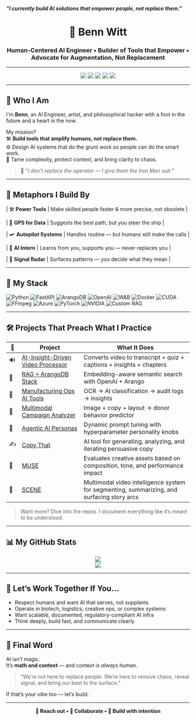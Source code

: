 ***“I currently build AI solutions that empower people, not replace them.”***
<h1 align="center">🤖 Benn Witt</h1>
<h3 align="center">Human-Centered AI Engineer • Builder of Tools that Empower • Advocate for Augmentation, Not Replacement</h3>

---

<p align="center">
  <img src="https://img.shields.io/badge/AI%20Engineer-Human%20First-blue?style=for-the-badge&logo=OpenAI&logoColor=white"/>
  <img src="https://img.shields.io/badge/Tech%20Dev-Pragmatic%20Idealist-9cf?style=for-the-badge&logo=python&logoColor=white"/>
  <img src="https://img.shields.io/badge/Mountain%20Biker-Trail%20Seeker-green?style=for-the-badge&logo=mountain&logoColor=white"/>
  <img src="https://img.shields.io/badge/Ironman-Tri%20Endurance%20Machine-red?style=for-the-badge&logo=medal&logoColor=white"/>
  <img src="https://img.shields.io/badge/Skateboarder-Creative%20Momentum-black?style=for-the-badge&logo=skateboarding&logoColor=white"/>
</p>

---

## 🚀 Who I Am

I'm **Benn**, an AI Engineer, artist, and philosophical hacker with a foot in the future and a heart in the now.

My mission?  
🛠️ **Build tools that amplify humans, not replace them.**  
⚙️ Design AI systems that do the grunt work so people can do the smart work.  
🎯 Tame complexity, protect context, and bring clarity to chaos.

> 🧘 *“I don’t replace the operator — I give them the Iron Man suit.”*

---

## 🧠 Metaphors I Build By

| 🛠️ **Power Tools**      | Make skilled people faster & more precise, not obsolete |

| 🧭 **GPS for Data**     | Suggests the best path, but *you* steer the ship        |

| 🛩️ **Autopilot Systems** | Handles routine — but humans still make the calls       |

| 🤖 **AI Intern**         | Learns from you, supports you — never replaces you       |

| 🧲 **Signal Radar**      | Surfaces patterns — you decide what they mean           |

---

## 🧰 My Stack

![Python](https://img.shields.io/badge/-Python-333333?style=flat&logo=python)
![FastAPI](https://img.shields.io/badge/-FastAPI-333333?style=flat&logo=fastapi)
![ArangoDB](https://img.shields.io/badge/-ArangoDB-333333?style=flat&logo=arangodb)
![OpenAI](https://img.shields.io/badge/-OpenAI-333333?style=flat&logo=openai)
![W&B](https://img.shields.io/badge/-Weights%20&%20Biases-333333?style=flat&logo=weightsandbiases)
![Docker](https://img.shields.io/badge/-Docker-333333?style=flat&logo=docker)
![CUDA](https://img.shields.io/badge/-CUDA-333333?style=flat&logo=nvidia)
![FFmpeg](https://img.shields.io/badge/-FFmpeg-333333?style=flat&logo=ffmpeg)
![Azure](https://img.shields.io/badge/-Azure-333333?style=flat&logo=microsoftazure)
![PyTorch](https://img.shields.io/badge/-PyTorch-333333?style=flat&logo=pytorch)
![NVIDIA](https://img.shields.io/badge/-NVIDIA-333333?style=flat&logo=nvidia)
![Custom RAG](https://img.shields.io/badge/-Custom%20RAG-333333?style=flat&logo=brain)

---

## 🛠️ Projects That Preach What I Practice

| 🚧 | **Project** | **What It Does** |
|----|-------------|------------------|
| 🔊 | [AI-Insight-Driven Video Processor](#) | Converts video to transcript + quiz + captions + insights + chapters |
| 🧠 | [RAG + ArangoDB Stack](#) | Embedding-aware semantic search with OpenAI + Arango |
| 🧬 | [Manufacturing Ops AI Tools](#) | OCR → AI classification → audit logs → insights |
| 🎨 | [Multimodal Campaign Analyzer](#) | Image + copy + layout → donor behavior predictor |
| 🤖 | [Agentic AI Personas](#) | Dynamic prompt tuning with hyperparameter personality knobs |
| ✍️ | [Copy That](#) | AI tool for generating, analyzing, and iterating persuasive copy |
| 🧪 | [MUSE](#) | Evaluates creative assets based on composition, tone, and performance impact |
| 🎥 | [SCENE](#) | Multimodal video intelligence system for segmenting, summarizing, and surfacing story arcs |

> Want more? Dive into the repos. I document everything like it’s meant to be understood.

---

## 📊 My GitHub Stats

<p align="center">
  <img src="https://github-readme-stats.vercel.app/api?username=bennwitt&show_icons=true&theme=gruvbox&count_private=true" />
  <br/>
  <img src="https://github-readme-stats.vercel.app/api/top-langs/?username=bennwitt&layout=compact&theme=gruvbox" />
</p>

---

## 🤝 Let’s Work Together If You...

- Respect humans and want AI that serves, not supplants
- Operate in biotech, logistics, creative ops, or complex systems
- Want scalable, documented, regulatory-compliant AI infra
- Think deeply, build fast, and communicate clearly

---

## 🧘 Final Word

AI isn’t magic.  
It’s **math and context** — and context is *always* human.

> “We’re not here to replace people. We’re here to remove chaos, reveal signal, and bring our best to the surface.”

If that’s your vibe too — let’s build.

---

<p align="center">
  <strong>👋 Reach out • 🤖 Collaborate • 🧠 Build with intention</strong>
</p>
